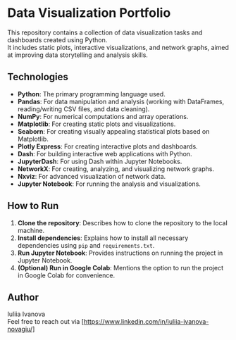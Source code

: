 # Data Visualization Portfolio

This repository contains a collection of data visualization tasks and dashboards created using Python.  
It includes static plots, interactive visualizations, and network graphs, aimed at improving data storytelling and analysis skills.

## Technologies

- **Python**: The primary programming language used.
- **Pandas**: For data manipulation and analysis (working with DataFrames, reading/writing CSV files, and data cleaning).
- **NumPy**: For numerical computations and array operations.
- **Matplotlib**: For creating static plots and visualizations.
- **Seaborn**: For creating visually appealing statistical plots based on Matplotlib.
- **Plotly Express**: For creating interactive plots and dashboards.
- **Dash**: For building interactive web applications with Python.
- **JupyterDash**: For using Dash within Jupyter Notebooks.
- **NetworkX**: For creating, analyzing, and visualizing network graphs.
- **Nxviz**: For advanced visualization of network data.
- **Jupyter Notebook**: For running the analysis and visualizations.

## How to Run

1. **Clone the repository**: Describes how to clone the repository to the local machine.
2. **Install dependencies**: Explains how to install all necessary dependencies using `pip` and `requirements.txt`.
3. **Run Jupyter Notebook**: Provides instructions on running the project in Jupyter Notebook.
4. **(Optional) Run in Google Colab**: Mentions the option to run the project in Google Colab for convenience.

## Author
Iuliia Ivanova  
Feel free to reach out via [https://www.linkedin.com/in/iuliia-ivanova-novagiu/]
